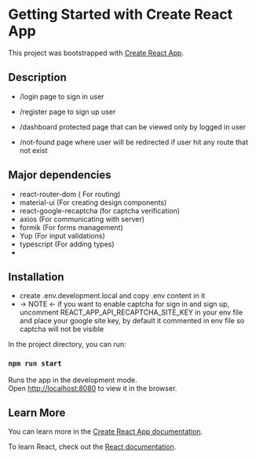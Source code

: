 # Getting Started with Create React App

This project was bootstrapped with [Create React App](https://github.com/facebook/create-react-app).

## Description

- /login page to sign in user

- /register page to sign up user

- /dashboard protected page that can be viewed only by logged in user

- /not-found page where user will be redirected if user hit any route that not exist

## Major dependencies
- react-router-dom ( For routing)
- material-ui (For creating design components)
- react-google-recaptcha (for captcha verification)
- axios (For communicating with server)
- formik (For forms management)
- Yup (For input validations)
- typescript (For adding types)
-

## Installation
- create .env.development.local and copy .env content in it
- -> NOTE <- if you want to enable captcha for sign in and sign up, uncomment REACT_APP_API_RECAPTCHA_SITE_KEY in your env file and place your google site key, by default it commented in env file so captcha will not be visible

In the project directory, you can run:

### `npm run start`

Runs the app in the development mode.\
Open [http://localhost:8080](http://localhost:8080) to view it in the browser.


## Learn More

You can learn more in the [Create React App documentation](https://facebook.github.io/create-react-app/docs/getting-started).

To learn React, check out the [React documentation](https://reactjs.org/).
